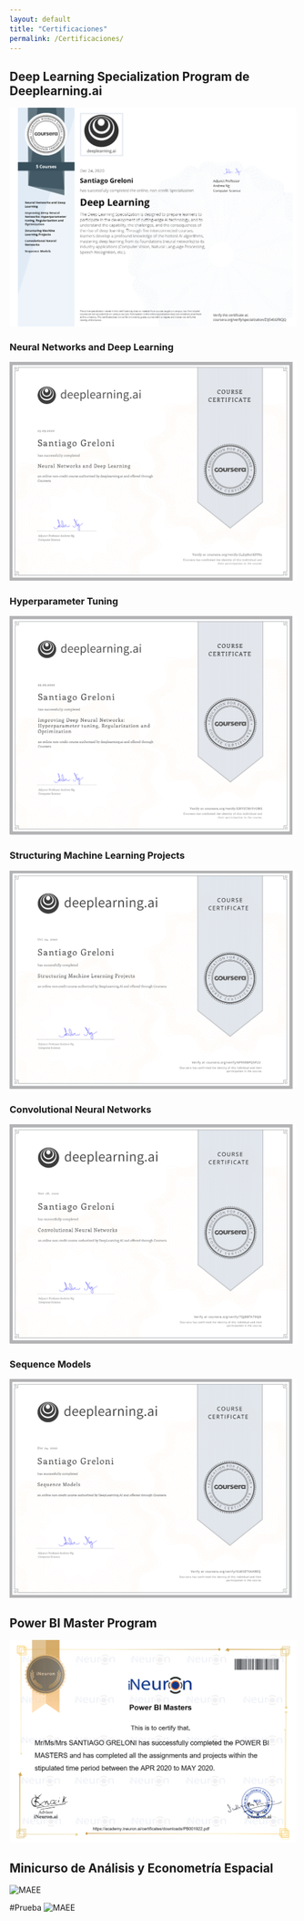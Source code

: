 ```yaml
---
layout: default
title: "Certificaciones"
permalink: /Certificaciones/
---
```


## Deep Learning Specialization Program de Deeplearning.ai
![DL](Certificados%20(img)/Deep%20Learning%20Specialization.png)

### Neural Networks and Deep Learning
![NN](Certificados%20(img)/Neural%20Networks.png)

### Hyperparameter Tuning
![HT](Certificados%20(img)/Hyperparameter%20Tuning.png)

### Structuring Machine Learning Projects
![SMLP](Certificados%20(img)/Structuring%20Machine%20Learning%20Projects.png)

### Convolutional Neural Networks
![CNN](Certificados%20(img)/Convolutional%20Neural%20Networks.png)

### Sequence Models
![SM](Certificados%20(img)/Sequence%20Models.png)

## Power BI Master Program
![PBI](Certificados%20(img)/PowerBI.png)


## Minicurso de Análisis y Econometría Espacial
![MAEE](Certificados%20(img)/Econometría%20Espacial.png)


#Prueba
![MAEE](https://github.com/SGreloni/Portafolio/tree/gh-pages/Certificados%20(img)/PowerBI)
